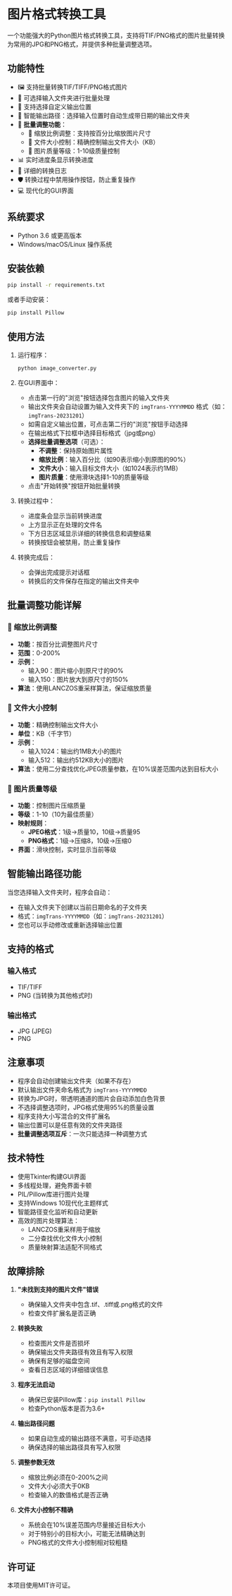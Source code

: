 # 图片格式转换工具

一个功能强大的Python图片格式转换工具，支持将TIF/PNG格式的图片批量转换为常用的JPG和PNG格式，并提供多种批量调整选项。

## 功能特性

- 🖼️ 支持批量转换TIF/TIFF/PNG格式图片
- 📁 可选择输入文件夹进行批量处理
- 🎯 支持选择自定义输出位置
- 🔄 智能输出路径：选择输入位置时自动生成带日期的输出文件夹
- 📏 **批量调整功能**：
  - 📐 缩放比例调整：支持按百分比缩放图片尺寸
  - 💾 文件大小控制：精确控制输出文件大小（KB）
  - 🎨 图片质量等级：1-10级质量控制
- 📊 实时进度条显示转换进度
- 📝 详细的转换日志
- 🛡️ 转换过程中禁用操作按钮，防止重复操作
- 💻 现代化的GUI界面

## 系统要求

- Python 3.6 或更高版本
- Windows/macOS/Linux 操作系统

## 安装依赖

```bash
pip install -r requirements.txt
```

或者手动安装：

```bash
pip install Pillow
```

## 使用方法

1. 运行程序：
   ```bash
   python image_converter.py
   ```

2. 在GUI界面中：
   - 点击第一行的"浏览"按钮选择包含图片的输入文件夹
   - 输出文件夹会自动设置为输入文件夹下的 `imgTrans-YYYYMMDD` 格式（如：`imgTrans-20231201`）
   - 如需自定义输出位置，可点击第二行的"浏览"按钮手动选择
   - 在输出格式下拉框中选择目标格式（jpg或png）
   - **选择批量调整选项**（可选）：
     - **不调整**：保持原始图片属性
     - **缩放比例**：输入百分比（如90表示缩小到原图的90%）
     - **文件大小**：输入目标文件大小（如1024表示约1MB）
     - **图片质量**：使用滑块选择1-10的质量等级
   - 点击"开始转换"按钮开始批量转换

3. 转换过程中：
   - 进度条会显示当前转换进度
   - 上方显示正在处理的文件名
   - 下方日志区域显示详细的转换信息和调整结果
   - 转换按钮会被禁用，防止重复操作

4. 转换完成后：
   - 会弹出完成提示对话框
   - 转换后的文件保存在指定的输出文件夹中

## 批量调整功能详解

### 🔸 缩放比例调整
- **功能**：按百分比调整图片尺寸
- **范围**：0-200%
- **示例**：
  - 输入90：图片缩小到原尺寸的90%
  - 输入150：图片放大到原尺寸的150%
- **算法**：使用LANCZOS重采样算法，保证缩放质量

### 🔸 文件大小控制
- **功能**：精确控制输出文件大小
- **单位**：KB（千字节）
- **示例**：
  - 输入1024：输出约1MB大小的图片
  - 输入512：输出约512KB大小的图片
- **算法**：使用二分查找优化JPEG质量参数，在10%误差范围内达到目标大小

### 🔸 图片质量等级
- **功能**：控制图片压缩质量
- **等级**：1-10（10为最佳质量）
- **映射规则**：
  - **JPEG格式**：1级→质量10，10级→质量95
  - **PNG格式**：1级→压缩8，10级→压缩0
- **界面**：滑块控制，实时显示当前等级

## 智能输出路径功能

当您选择输入文件夹时，程序会自动：
- 在输入文件夹下创建以当前日期命名的子文件夹
- 格式：`imgTrans-YYYYMMDD`（如：`imgTrans-20231201`）
- 您也可以手动修改或重新选择输出位置

## 支持的格式

### 输入格式
- TIF/TIFF
- PNG (当转换为其他格式时)

### 输出格式
- JPG (JPEG)
- PNG

## 注意事项

- 程序会自动创建输出文件夹（如果不存在）
- 默认输出文件夹命名格式为 `imgTrans-YYYYMMDD`
- 转换为JPG时，带透明通道的图片会自动添加白色背景
- 不选择调整选项时，JPG格式使用95%的质量设置
- 程序支持大小写混合的文件扩展名
- 输出位置可以是任意有效的文件夹路径
- **批量调整选项互斥**：一次只能选择一种调整方式

## 技术特性

- 使用Tkinter构建GUI界面
- 多线程处理，避免界面卡顿
- PIL/Pillow库进行图片处理
- 支持Windows 10现代化主题样式
- 智能路径变化监听和自动更新
- 高效的图片处理算法：
  - LANCZOS重采样用于缩放
  - 二分查找优化文件大小控制
  - 质量映射算法适配不同格式

## 故障排除

1. **"未找到支持的图片文件"错误**
   - 确保输入文件夹中包含.tif、.tiff或.png格式的文件
   - 检查文件扩展名是否正确

2. **转换失败**
   - 检查图片文件是否损坏
   - 确保输出文件夹路径有效且有写入权限
   - 确保有足够的磁盘空间
   - 查看日志区域的详细错误信息

3. **程序无法启动**
   - 确保已安装Pillow库：`pip install Pillow`
   - 检查Python版本是否为3.6+

4. **输出路径问题**
   - 如果自动生成的输出路径不满意，可手动选择
   - 确保选择的输出路径具有写入权限

5. **调整参数无效**
   - 缩放比例必须在0-200%之间
   - 文件大小必须大于0KB
   - 检查输入的数值格式是否正确

6. **文件大小控制不精确**
   - 系统会在10%误差范围内尽量接近目标大小
   - 对于特别小的目标大小，可能无法精确达到
   - PNG格式的文件大小控制相对较粗糙

## 许可证

本项目使用MIT许可证。 
